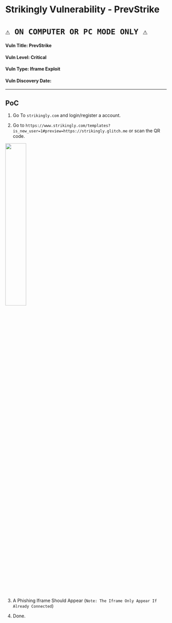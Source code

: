  Strikingly Vulnerability - PrevStrike
================================================
 ```⚠︎ ON COMPUTER OR PC MODE ONLY ⚠︎```
================================================
#### Vuln Title: PrevStrike
#### Vuln Level: Critical
#### Vuln Type: Iframe Exploit
#### Vuln Discovery Date: 
---
## PoC

1) Go To ```strikingly.com``` and login/register a account.

2) Go to ```https://www.strikingly.com/templates?is_new_user=1#preview=https://strikingly.glitch.me``` or scan the QR code.

<img src="https://github.com/user-attachments/assets/9303e11c-d2cf-4fc3-9141-91c959940dc7" style="width: 36%;">


3) A Phishing Iframe Should Appear (``Note: The Iframe Only Appear If Already Connected``)

4) Done.
